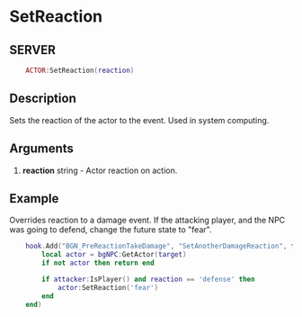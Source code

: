 # SetReaction

## SERVER
```lua
	ACTOR:SetReaction(reaction)
```

## Description
Sets the reaction of the actor to the event. Used in system computing.

## Arguments
1. **reaction** string - Actor reaction on action.

## Example
Overrides reaction to a damage event. If the attacking player, and the NPC was going to defend, change the future state to "fear".

```lua
	hook.Add("BGN_PreReactionTakeDamage", "SetAnotherDamageReaction", function(attacker, target, reaction)
		local actor = bgNPC:GetActor(target)
		if not actor then return end

		if attacker:IsPlayer() and reaction == 'defense' then
			actor:SetReaction('fear')
		end
	end)
```